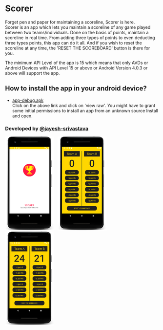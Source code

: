 # Scorer

Forget pen and paper for maintaining a scoreline, Scorer is here.\
Scorer is an app which lets you maintain a scoreline of any game played between two teams/individuals. Done on the basis of points, maintain a scoreline 
in real time. From adding three types of points to even deducting three types points, this app can do it all.
And if you wish to reset the scoreline at any time, the 'RESET THE SCOREBOARD' button is there for you.

The minimum API Level of the app is 15 which means that only AVDs or Android Devices with API Level 15 or above or Android Version 4.0.3 or above will support the app.


## How to install the app in your android device?
* [app-debug.apk](https://github.com/jayesh-srivastava/Scorer-android/blob/master/apk%20file/app-debug.apk)\
Click on the above link and click on 'view raw'. You might have to grant some initial permissions to install an app from an unknown source Install and open.


### Developed by  [@jayesh-srivastava](https://github.com/jayesh-srivastava)




<img src="/assests/device-2020-06-21-015235.png" width="32%">&ensp; <img src="assests/device-2020-06-21-015331.png" width="32%">&ensp; <img src="assests/device-2020-06-21-015420.png" width="32%">&ensp;
